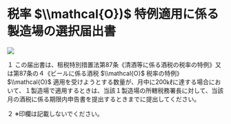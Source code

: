 # 税率 $\\mathcal{O})$ 特例適用に係る製造場の選択届出書

![](https://www.nta.go.jp/tmp/d5b0aab4-ee7f-41d9-8504-6e5b4e34c85f/images/62953d50ab34e73383d51c16c4426c40d8a71f1a83a079b6aa3f7e05e188a894.jpg)

１ この届出書は、租税特別措置法第87条《清酒等に係る酒税の税率の特例》又は第87条の４《ビールに係る酒税 $\\mathcal{O}$ 税率の特例》 $\\mathcal{O}$ 適用を受けようとする数量が、月中に200㎘に達する場合において、１製造場で適用するときは、当該１製造場の所轄税務署長に対して、当該月の酒税に係る期限内申告書を提出するときまでに提出してください。

２ ※印欄は記載しないでください。